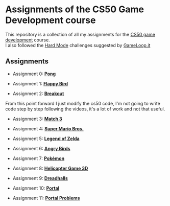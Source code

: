 # Assignments of the CS50 Game Development course
This repository is a collection of all my assignments for the [CS50 game development](https://cs50.harvard.edu/games/2018/) course.<br>
I also followed the [Hard Mode](https://forum.gameloop.it/d/449-gameloop50-seguiamo-il-cs50-insieme-impariamo-a-sviluppare-videogiochi) challenges suggested by [GameLoop.it](https://gameloop.it/)

## Assignments
- Assignment 0: [**Pong**](./pong/)

- Assignment 1: [**Flappy Bird**<br>](./flappy-bird/)

- Assignment 2: [**Breakout**](./breakout/)<br>

From this point forward I just modify the cs50 code, I'm not going to write code step by step following the videos, it's a lot of work and not that useful.

- Assignment 3: [**Match 3**](./match3/)<br>

- Assignment 4: [**Super Mario Bros.**](./super-mario-bros/)<br>

- Assignment 5: [**Legend of Zelda**](./zelda/)<br>

- Assignment 6: [**Angry Birds**](./angry-birds/)<br>

- Assignment 7: [**Pokémon**](./pokemon/)<br>

- Assignment 8: [**Helicopter Game 3D**](./helicopter3D/)<br>

- Assignment 9: [**Dreadhalls**](./dreadhalls/)<br>

- Assignment 10: [**Portal**](./portal/)<br>

- Assignment 11: [**Portal Problems**](./portal/)<br>
